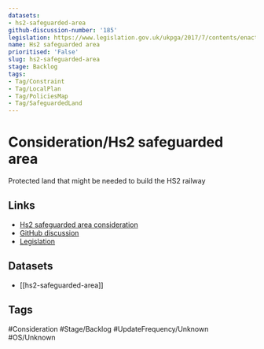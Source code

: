 ```yaml
---
datasets:
- hs2-safeguarded-area
github-discussion-number: '185'
legislation: https://www.legislation.gov.uk/ukpga/2017/7/contents/enacted
name: Hs2 safeguarded area
prioritised: 'False'
slug: hs2-safeguarded-area
stage: Backlog
tags:
- Tag/Constraint
- Tag/LocalPlan
- Tag/PoliciesMap
- Tag/SafeguardedLand
---
```


# Consideration/Hs2 safeguarded area

Protected land that might be needed to build the HS2 railway

## Links

* [Hs2 safeguarded area consideration](https://design.planning.data.gov.uk/planning-consideration/hs2-safeguarded-area)
* [GitHub discussion](https://github.com/digital-land/data-standards-backlog/discussions/185)
* [Legislation](https://www.legislation.gov.uk/ukpga/2017/7/contents/enacted)

## Datasets

* [[hs2-safeguarded-area]]

## Tags

#Consideration #Stage/Backlog #UpdateFrequency/Unknown #OS/Unknown